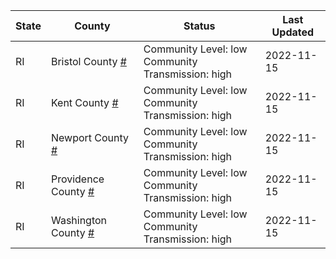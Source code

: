 State | County | Status | Last Updated
--- | --- | --- | --- 
RI | Bristol County <a href="#bristol_county">#</a> | <a name="bristol_county"></a>Community Level: low<br/>Community Transmission: high | 2022-11-15
RI | Kent County <a href="#kent_county">#</a> | <a name="kent_county"></a>Community Level: low<br/>Community Transmission: high | 2022-11-15
RI | Newport County <a href="#newport_county">#</a> | <a name="newport_county"></a>Community Level: low<br/>Community Transmission: high | 2022-11-15
RI | Providence County <a href="#providence_county">#</a> | <a name="providence_county"></a>Community Level: low<br/>Community Transmission: high | 2022-11-15
RI | Washington County <a href="#washington_county">#</a> | <a name="washington_county"></a>Community Level: low<br/>Community Transmission: high | 2022-11-15
